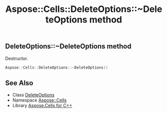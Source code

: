 ﻿---
title: Aspose::Cells::DeleteOptions::~DeleteOptions method
linktitle: ~DeleteOptions
second_title: Aspose.Cells for C++ API Reference
description: 'Aspose::Cells::DeleteOptions::~DeleteOptions method. Destructor in C++.'
type: docs
weight: 200
url: /cpp/aspose.cells/deleteoptions/~deleteoptions/
---
## DeleteOptions::~DeleteOptions method


Destructor.

```cpp
Aspose::Cells::DeleteOptions::~DeleteOptions()
```

## See Also

* Class [DeleteOptions](../)
* Namespace [Aspose::Cells](../../)
* Library [Aspose.Cells for C++](../../../)
